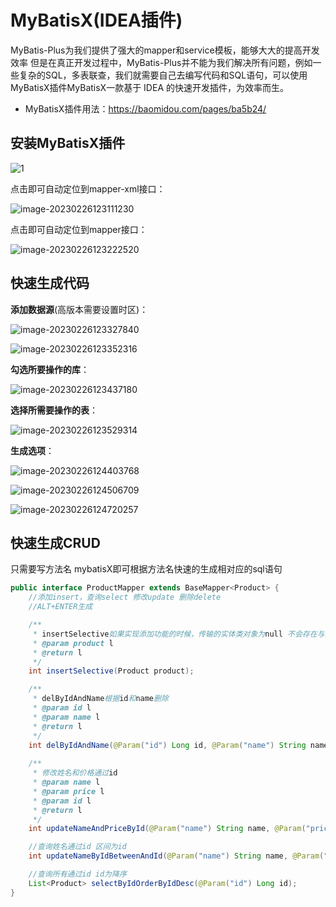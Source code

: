 # MyBatisX(IDEA插件)

MyBatis-Plus为我们提供了强大的mapper和service模板，能够大大的提高开发效率 但是在真正开发过程中，MyBatis-Plus并不能为我们解决所有问题，例如一些复杂的SQL，多表联查，我们就需要自己去编写代码和SQL语句，可以使用MyBatisX插件MyBatisX一款基于 IDEA 的快速开发插件，为效率而生。

- MyBatisX插件用法：https://baomidou.com/pages/ba5b24/

## 安装MyBatisX插件

![1](https://cdn.jsdelivr.net/gh/letengzz/Two-C@main/img/Java/202302261308236.gif)

点击即可自动定位到mapper-xml接口：

![image-20230226123111230](https://cdn.jsdelivr.net/gh/letengzz/Two-C@main/img/Java/202302261309647.png)

点击即可自动定位到mapper接口：

![image-20230226123222520](https://cdn.jsdelivr.net/gh/letengzz/Two-C@main/img/Java/202302261309746.png)

## 快速生成代码

**添加数据源**(高版本需要设置时区)：

![image-20230226123327840](https://cdn.jsdelivr.net/gh/letengzz/Two-C@main/img/Java/202302261308881.png)

![image-20230226123352316](https://cdn.jsdelivr.net/gh/letengzz/Two-C@main/img/Java/202302261308948.png)

**勾选所要操作的库**：

![image-20230226123437180](https://cdn.jsdelivr.net/gh/letengzz/Two-C@main/img/Java/202302261308988.png)

**选择所需要操作的表**：

![image-20230226123529314](https://cdn.jsdelivr.net/gh/letengzz/Two-C@main/img/Java/202302261308692.png)

**生成选项**：

![image-20230226124403768](https://cdn.jsdelivr.net/gh/letengzz/Two-C@main/img/Java/202302261308078.png)

![image-20230226124506709](https://cdn.jsdelivr.net/gh/letengzz/Two-C@main/img/Java/202302261308307.png)

![image-20230226124720257](https://cdn.jsdelivr.net/gh/letengzz/Two-C@main/img/Java/202302261308729.png)

## 快速生成CRUD

只需要写方法名 mybatisX即可根据方法名快速的生成相对应的sql语句

```java
public interface ProductMapper extends BaseMapper<Product> {
    //添加insert，查询select 修改update 删除delete
    //ALT+ENTER生成

    /**
     * insertSelective如果实现添加功能的时候，传输的实体类对象为null 不会存在与添加字段的。
     * @param product l
     * @return l
     */
    int insertSelective(Product product);

    /**
     * delByIdAndName根据id和name删除
     * @param id l
     * @param name l
     * @return l
     */
    int delByIdAndName(@Param("id") Long id, @Param("name") String name);
    
    /**
     * 修改姓名和价格通过id
     * @param name l
     * @param price l
     * @param id l
     * @return l
     */
    int updateNameAndPriceById(@Param("name") String name, @Param("price") Integer price, @Param("id") Long id);

    //查询姓名通过id 区间为id
    int updateNameByIdBetweenAndId(@Param("name") String name, @Param("beginId") Long beginId, @Param("endId") Long endId, @Param("id") Long id);

    //查询所有通过id id为降序
    List<Product> selectByIdOrderByIdDesc(@Param("id") Long id);
}
```

